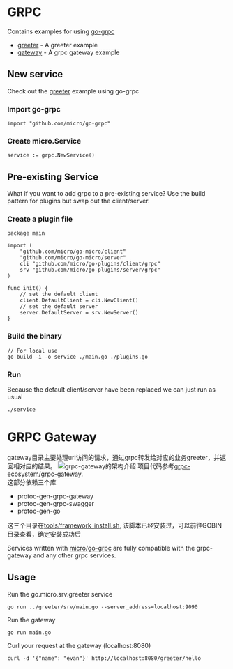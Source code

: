 # GRPC

Contains examples for using [go-grpc](https://github.com/micro/go-grpc)

- [greeter](greeter) - A greeter example
- [gateway](gateway) - A grpc gateway example

## New service

Check out the [greeter](greeter) example using go-grpc

### Import go-grpc

```
import "github.com/micro/go-grpc"
```

### Create micro.Service

```
service := grpc.NewService()
```

## Pre-existing Service

What if you want to add grpc to a pre-existing service? Use the build pattern for plugins but swap out the client/server.

### Create a plugin file

```
package main

import (
	"github.com/micro/go-micro/client"
	"github.com/micro/go-micro/server"
	cli "github.com/micro/go-plugins/client/grpc"
	srv "github.com/micro/go-plugins/server/grpc"
)

func init() {
	// set the default client
	client.DefaultClient = cli.NewClient()
	// set the default server
	server.DefaultServer = srv.NewServer()
}
```

### Build the binary

```
// For local use
go build -i -o service ./main.go ./plugins.go
```

### Run

Because the default client/server have been replaced we can just run as usual

```
./service

```

# GRPC Gateway  
gateway目录主要处理url访问的请求，通过grpc转发给对应的业务greeter，并返回相对应的结果。
![grpc-gateway的架构介绍](https://docs.google.com/drawings/d/12hp4CPqrNPFhattL_cIoJptFvlAqm5wLQ0ggqI5mkCg/pub?w=749&amp;h=370)
项目代码参考[grpc-ecosystem/grpc-gateway](https://github.com/grpc-ecosystem/grpc-gateway).    
这部分依赖三个库
- protoc-gen-grpc-gateway  
- protoc-gen-grpc-swagger  
- protoc-gen-go

这三个目录在[tools/framework_install.sh](https://github.com/xuyiwenak/bambooRat/tree/master/tools/framework_install.sh), 
该脚本已经安装过，可以前往GOBIN目录查看，确定安装成功后  


Services written with [micro/go-grpc](https://github.com/micro/go-grpc) are fully compatible with the grpc-gateway and any other 
grpc services.


## Usage

Run the go.micro.srv.greeter service

```
go run ../greeter/srv/main.go --server_address=localhost:9090
```

Run the gateway

```
go run main.go
```

Curl your request at the gateway (localhost:8080)

```
curl -d '{"name": "evan"}' http://localhost:8080/greeter/hello
```


